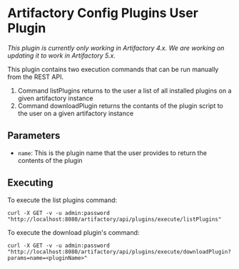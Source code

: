 Artifactory Config Plugins User Plugin
=====================================

*This plugin is currently only working in Artifactory 4.x. We are working on updating it to work in Artifactory 5.x.*

This plugin contains two execution commands that can be run manually from the REST API.

1. Command listPlugins returns to the user a list of all installed plugins on
   a given artifactory instance
2. Command downloadPlugin returns the contants of the plugin script to the user
   on a given artifactory instance

Parameters
----------

- `name`: This is the plugin name that the user provides to return the contents
  of the plugin

Executing
---------

To execute the list plugins command:

`curl -X GET -v -u admin:password "http://localhost:8080/artifactory/api/plugins/execute/listPlugins"`

To execute the download plugin's command:

`curl -X GET -v -u admin:password "http://localhost:8080/artifactory/api/plugins/execute/downloadPlugin?params=name=<pluginName>"`
